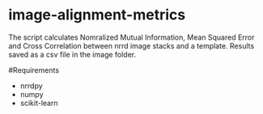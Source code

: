 # image-alignment-metrics
 The script calculates Nomralized Mutual Information, Mean Squared Error and Cross Correlation between nrrd image stacks and a template.
 Results saved as a csv file in the image folder.



#Requirements

* nrrdpy
* numpy
* scikit-learn 

